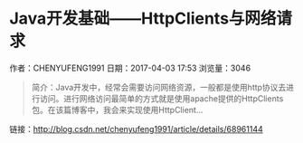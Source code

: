 # Java开发基础——HttpClients与网络请求
作者：CHENYUFENG1991
日期：2017-04-03 17:53
浏览量：3046
> 简介：Java开发中，经常会需要访问网络资源，一般都是使用http协议去进行访问。进行网络访问最简单的方式就是使用apache提供的HttpClients包。在该篇博客中，我会来实现使用HttpClient...

 链接：http://blog.csdn.net/chenyufeng1991/article/details/68961144
